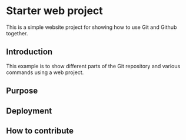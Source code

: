 # Starter web project

This is a simple website project for 
showing how to use Git and Github together.

## Introduction

This example is to show different parts
of the Git repository and various commands
using a web project.

## Purpose

## Deployment

## How to contribute